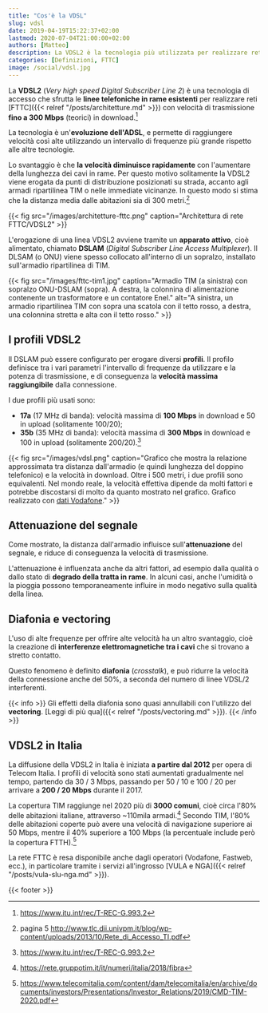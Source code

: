 ```yaml
---
title: "Cos'è la VDSL"
slug: vdsl
date: 2019-04-19T15:22:37+02:00
lastmod: 2020-07-04T21:00:00+02:00
authors: [Matteo]
description: La VDSL2 è la tecnologia più utilizzata per realizzare reti Fiber To The Cabinet ad alta velocità, sfruttando la rete in rame esistente.
categories: [Definizioni, FTTC]
image: /social/vdsl.jpg
---
```


La **VDSL2** (*Very high speed Digital Subscriber Line 2*) è una tecnologia di accesso che sfrutta le **linee telefoniche in rame esistenti** per realizzare reti [FTTC]({{< relref "/posts/architetture.md" >}}) con velocità di trasmissione **fino a 300 Mbps** (teorici) in download.[^itu]

La tecnologia è un'**evoluzione dell'ADSL**, e permette di raggiungere velocità così alte utilizzando un intervallo di frequenze più grande rispetto alle altre tecnologie.

Lo svantaggio è che **la velocità diminuisce rapidamente** con l'aumentare della lunghezza dei cavi in rame. Per questo motivo solitamente la VDSL2 viene erogata da punti di distribuzione posizionati su strada, accanto agli armadi ripartilinea TIM o nelle immediate vicinanze. In questo modo si stima che la distanza media dalle abitazioni sia di 300 metri.[^telecom]

{{< fig src="/images/architetture-fttc.png" caption="Architettura di rete FTTC/VDSL2" >}}

L'erogazione di una linea VDSL2 avviene tramite un **apparato attivo**, cioè alimentato, chiamato **DSLAM** (*Digital Subscriber Line Access Multiplexer*). Il DLSAM (o ONU) viene spesso collocato all'interno di un sopralzo, installato sull'armadio ripartilinea di TIM.

{{< fig src="/images/fttc-tim1.jpg" caption="Armadio TIM (a sinistra) con sopralzo ONU-DSLAM (sopra). A destra, la colonnina di alimentazione contenente un trasformatore e un contatore Enel." alt="A sinistra, un armadio ripartilinea TIM con sopra una scatola con il tetto rosso, a destra, una colonnina stretta e alta con il tetto rosso." >}}

## I profili VDSL2

Il DSLAM può essere configurato per erogare diversi **profili**. Il profilo definisce tra i vari parametri l'intervallo di frequenze da utilizzare e la potenza di trasmissione, e di conseguenza la **velocità massima raggiungibile** dalla connessione.

I due profili più usati sono:

- **17a** (17 MHz di banda): velocità massima di **100 Mbps** in download e 50 in upload (solitamente 100/20);
- **35b** (35 MHz di banda): velocità massima di **300 Mbps** in download e 100 in upload (solitamente 200/20).[^itu]

{{< fig src="/images/vdsl.png" caption="Grafico che mostra la relazione approssimata tra distanza dall'armadio (e quindi lunghezza del doppino telefonico) e la velocità in download. Oltre i 500 metri, i due profili sono equivalenti. Nel mondo reale, la velocità effettiva dipende da molti fattori e potrebbe discostarsi di molto da quanto mostrato nel grafico. Grafico realizzato con [dati Vodafone](https://www.vodafone.it/portal/Privati/Tariffe-e-Prodotti/Fibra--ADSL-e-telefono/fibra-ottica-vodafone)." >}}

## Attenuazione del segnale

Come mostrato, la distanza dall'armadio influisce sull'**attenuazione** del segnale, e riduce di conseguenza la velocità di trasmissione.

L'attenuazione è influenzata anche da altri fattori, ad esempio dalla qualità o dallo stato di **degrado della tratta in rame**. In alcuni casi, anche l'umidità o la pioggia possono temporaneamente influire in modo negativo sulla qualità della linea.

## Diafonia e vectoring

L'uso di alte frequenze per offrire alte velocità ha un altro svantaggio, cioè la creazione di **interferenze elettromagnetiche tra i cavi** che si trovano a stretto contatto.

Questo fenomeno è definito **diafonia** (*crosstalk*), e può ridurre la velocità della connessione anche del 50%, a seconda del numero di linee VDSL/2 interferenti.

{{< info >}}
Gli effetti della diafonia sono quasi annullabili con l'utilizzo del **vectoring**. [Leggi di più qua]({{< relref "/posts/vectoring.md" >}}).
{{< /info >}}

## VDSL2 in Italia

La diffusione della VDSL2 in Italia è iniziata **a partire dal 2012** per opera di Telecom Italia. I profili di velocità sono stati aumentati gradualmente nel tempo, partendo da 30 / 3 Mbps, passando per 50 / 10 e 100 / 20 per arrivare a **200 / 20 Mbps** durante il 2017.

La copertura TIM raggiunge nel 2020 più di **3000 comuni**, cioè circa l'80% delle abitazioni italiane, attraverso ~110mila armadi.[^rete1] Secondo TIM, l'80% delle abitazioni coperte può avere una velocità di navigazione superiore ai 50 Mbps, mentre il 40% superiore a 100 Mbps (la percentuale include però la copertura FTTH).[^rete2]

La rete FTTC è resa disponibile anche dagli operatori (Vodafone, Fastweb, ecc.), in particolare tramite i servizi all'ingrosso [VULA e NGA]({{< relref "/posts/vula-slu-nga.md" >}}).

{{< footer >}}

[^itu]: https://www.itu.int/rec/T-REC-G.993.2
[^telecom]: pagina 5 http://www.tlc.dii.univpm.it/blog/wp-content/uploads/2013/10/Rete_di_Accesso_TI.pdf
[^rete1]: https://rete.gruppotim.it/it/numeri/italia/2018/fibra
[^rete2]: https://www.telecomitalia.com/content/dam/telecomitalia/en/archive/documents/investors/Presentations/Investor_Relations/2019/CMD-TIM-2020.pdf
